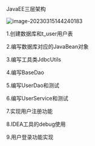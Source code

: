 JavaEE三层架构

![image-20230315144240183](C:\Users\JunXing\AppData\Roaming\Typora\typora-user-images\image-20230315144240183.png)

1.创建数据库和t_user用户表

2.编写数据库对应的JavaBean对象

3.编写工具类JdbcUtils

4.编写BaseDao

5.编写UserDao和测试

6.编写UserService和测试

7.实现用户注册功能

8.IDEA工具的debug使用

9.用户登录功能实现